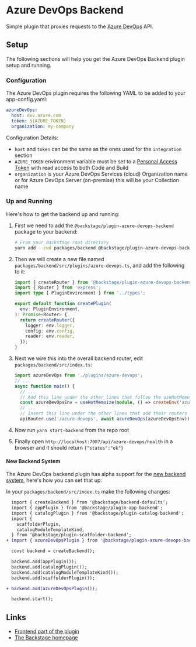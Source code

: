 # Azure DevOps Backend

Simple plugin that proxies requests to the [Azure DevOps](https://docs.microsoft.com/en-us/rest/api/azure/devops/?view=azure-devops-rest-6.1) API.

## Setup

The following sections will help you get the Azure DevOps Backend plugin setup and running.

### Configuration

The Azure DevOps plugin requires the following YAML to be added to your app-config.yaml:

```yaml
azureDevOps:
  host: dev.azure.com
  token: ${AZURE_TOKEN}
  organization: my-company
```

Configuration Details:

- `host` and `token` can be the same as the ones used for the `integration` section
- `AZURE_TOKEN` environment variable must be set to a [Personal Access Token](https://docs.microsoft.com/en-us/azure/devops/organizations/accounts/use-personal-access-tokens-to-authenticate?view=azure-devops&tabs=preview-page) with read access to both Code and Build
- `organization` is your Azure DevOps Services (cloud) Organization name or for Azure DevOps Server (on-premise) this will be your Collection name

### Up and Running

Here's how to get the backend up and running:

1. First we need to add the `@backstage/plugin-azure-devops-backend` package to your backend:

   ```sh
   # From your Backstage root directory
   yarn add --cwd packages/backend @backstage/plugin-azure-devops-backend
   ```

2. Then we will create a new file named `packages/backend/src/plugins/azure-devops.ts`, and add the
   following to it:

   ```ts
   import { createRouter } from '@backstage/plugin-azure-devops-backend';
   import { Router } from 'express';
   import type { PluginEnvironment } from '../types';

   export default function createPlugin(
     env: PluginEnvironment,
   ): Promise<Router> {
     return createRouter({
       logger: env.logger,
       config: env.config,
       reader: env.reader,
     });
   }
   ```

3. Next we wire this into the overall backend router, edit `packages/backend/src/index.ts`:

   ```ts
   import azureDevOps from './plugins/azure-devops';
   // ...
   async function main() {
     // ...
     // Add this line under the other lines that follow the useHotMemoize pattern
     const azureDevOpsEnv = useHotMemoize(module, () => createEnv('azure-devops'));
     // ...
     // Insert this line under the other lines that add their routers to apiRouter in the same way
     apiRouter.use('/azure-devops', await azureDevOps(azureDevOpsEnv));
   ```

4. Now run `yarn start-backend` from the repo root
5. Finally open `http://localhost:7007/api/azure-devops/health` in a browser and it should return `{"status":"ok"}`

#### New Backend System

The Azure DevOps backend plugin has alpha support for the [new backend system](https://backstage.io/docs/backend-system/), here's how you can set that up:

In your `packages/backend/src/index.ts` make the following changes:

```diff
  import { createBackend } from '@backstage/backend-defaults';
  import { appPlugin } from '@backstage/plugin-app-backend';
  import { catalogPlugin } from '@backstage/plugin-catalog-backend';
  import {
    scaffolderPlugin,
    catalogModuleTemplateKind,
  } from '@backstage/plugin-scaffolder-backend';
+ import { azureDevOpsPlugin } from '@backstage/plugin-azure-devops-backend/alpha';

  const backend = createBackend();

  backend.add(appPlugin());
  backend.add(catalogPlugin());
  backend.add(catalogModuleTemplateKind());
  backend.add(scaffolderPlugin());

+ backend.add(azureDevOpsPlugin());

  backend.start();
```

## Links

- [Frontend part of the plugin](https://github.com/backstage/backstage/tree/master/plugins/azure-devops)
- [The Backstage homepage](https://backstage.io)
